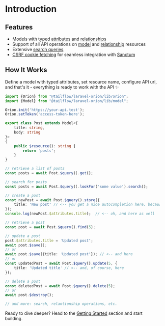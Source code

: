 # Introduction

## Features

- Models with typed [attributes](/v1.x/guide/typescript-sdk/models.html#attributes) and [relationships](/v1.x/guide/typescript-sdk/relationships.html#definition)
- Support of all API operations on [model](/guide/models.html) and [relationship](/guide/relationships.html) resources
- Extensive [search queries](/v1.x/guide/typescript-sdk/models.html#searching-for-resources)
- [CSRF cookie fetching](/v1.x/guide/typescript-sdk/configuration.html#integration-with-sanctum-for-spa) for seamless integration with [Sanctum](https://laravel.com/docs/master/sanctum#spa-authenticating)

## How It Works

Define a model with typed attributes, set resource name, configure API url, and that's it - everything is ready to work with the API ✨

```typescript
import {Orion} from "@tailflow/laravel-orion/lib/orion";
import {Model} from "@tailflow/laravel-orion/lib/model";

Orion.init('https://your-api.test');
Orion.setToken('access-token-here');

export class Post extends Model<{
    title: string,
    body: string
}>
{
    public $resource(): string {
        return 'posts';
    }
}

// retrieve a list of posts
const posts = await Post.$query().get();

// search for posts
const posts = await Post.$query().lookFor('some value').search();

// create a post
const newPost = await Post.$query().store({
    title: 'New post' // <-- you get a nice autocompletion here, because the attributes are typed 
});
console.log(newPost.$attributes.title);  // <-- oh, and here as well

// retrieve a post
const post = await Post.$query().find(5);

// update a post
post.$attributes.title = 'Updated post';
await post.$save();
// or
await post.$save({title: 'Updated post'}); // <-- and here
// or
const updatedPost = await Post.$query().update(5, {
    title: 'Updated title' // <-- and, of course, here
});

// delete a post
const deletedPost = await Post.$query().delete(5);
// or
await post.$destroy();

// and more: search, relantionship operations, etc.
```

Ready to dive deeper? Head to the [Getting Started](/v1.x/guide/typescript-sdk/getting-started.html) section and start building.
